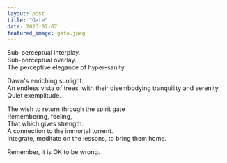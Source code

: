 ```yaml
---
layout: post
title: "Gate"
date: 2023-07-07
featured_image: gate.jpeg
---
```


Sub-perceptual interplay.   
Sub-perceptual overlay.  
The perceptive elegance of hyper-sanity.   

Dawn's enriching sunlight.  
An endless vista of trees, with their disembodying tranquility and serenity.   
Quiet exemplitude.   

The wish to return through the spirit gate   
Remembering, feeling,   
That which gives strength.   
A connection to the immortal torrent.  
Integrate, meditate on the lessons, to bring them home.   

Remember, it is OK to be wrong. 

